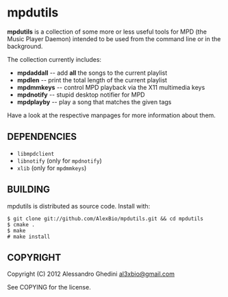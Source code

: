 mpdutils
========

**mpdutils** is a collection of some more or less useful tools for MPD (the
Music Player Daemon) intended to be used from the command line or in the background.

The collection currently includes:

 * **mpdaddall** -- add __all__ the songs to the current playlist
 * **mpdlen** -- print the total length of the current playlist
 * **mpdmmkeys** -- control MPD playback via the X11 multimedia keys
 * **mpdnotify** -- stupid desktop notifier for MPD
 * **mpdplayby** -- play a song that matches the given tags

Have a look at the respective manpages for more information about them.

## DEPENDENCIES

 * `libmpdclient`
 * `libnotify` (only for `mpdnotify`)
 * `xlib` (only for `mpdmmkeys`)

## BUILDING

mpdutils is distributed as source code. Install with:

~~~~
$ git clone git://github.com/AlexBio/mpdutils.git && cd mpdutils
$ cmake .
$ make
# make install
~~~~

## COPYRIGHT

Copyright (C) 2012 Alessandro Ghedini <al3xbio@gmail.com>

See COPYING for the license.
